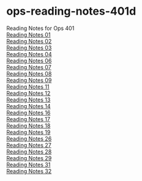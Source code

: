 # ops-reading-notes-401d
Reading Notes for Ops 401
<br>
[Reading Notes 01](https://github.com/DeanWeiss/ops-reading-notes-401d/blob/main/Reading_01.md)
<br>
[Reading Notes 02](https://github.com/DeanWeiss/ops-reading-notes-401d/blob/main/Reading_02.md)
<br>
[Reading Notes 03](https://github.com/DeanWeiss/ops-reading-notes-401d/blob/main/Reading_03.md)
<br>
[Reading Notes 04](https://github.com/DeanWeiss/ops-reading-notes-401d/blob/main/Reading_04.md)
<br>
[Reading Notes 06](https://github.com/DeanWeiss/ops-reading-notes-401d/blob/main/Reading_06.md)
<br>
[Reading Notes 07](https://github.com/DeanWeiss/ops-reading-notes-401d/blob/main/Reading_07.md)
<br>
[Reading Notes 08](https://github.com/DeanWeiss/ops-reading-notes-401d/blob/main/Reading_08.md)
<br>
[Reading Notes 09](https://github.com/DeanWeiss/ops-reading-notes-401d/blob/main/Reading_09.md)
<br>
[Reading Notes 11](https://github.com/DeanWeiss/ops-reading-notes-401d/blob/main/Reading_11.md)
<br>
[Reading Notes 12](https://github.com/DeanWeiss/ops-reading-notes-401d/blob/main/Reading_12.md)
<br>
[Reading Notes 13](https://github.com/DeanWeiss/ops-reading-notes-401d/blob/main/Reading_13.md)
<br>
[Reading Notes 14](https://github.com/DeanWeiss/ops-reading-notes-401d/blob/main/Reading_14.md)
<br>
[Reading Notes 16](https://github.com/DeanWeiss/ops-reading-notes-401d/blob/main/Reading_16.md)
<br>
[Reading Notes 17](https://github.com/DeanWeiss/ops-reading-notes-401d/blob/main/Reading_17.md)
<br>
[Reading Notes 18](https://github.com/DeanWeiss/ops-reading-notes-401d/blob/main/Reading_18.md)
<br>
[Reading Notes 19](https://github.com/DeanWeiss/ops-reading-notes-401d/blob/main/Reading_19.md)
<br>
[Reading Notes 26](https://github.com/DeanWeiss/ops-reading-notes-401d/blob/main/Reading_26.md)
<br>
[Reading Notes 27](https://github.com/DeanWeiss/ops-reading-notes-401d/blob/main/Reading_27.md)
<br>
[Reading Notes 28](https://github.com/DeanWeiss/ops-reading-notes-401d/blob/main/Reading_28.md)
<br>
[Reading Notes 29](https://github.com/DeanWeiss/ops-reading-notes-401d/blob/main/Reading_29.md)
<br>
[Reading Notes 31](https://github.com/DeanWeiss/ops-reading-notes-401d/blob/main/Reading_31.md)
<br>
[Reading Notes 32](https://github.com/DeanWeiss/ops-reading-notes-401d/blob/main/Reading_32.md)
<br>

